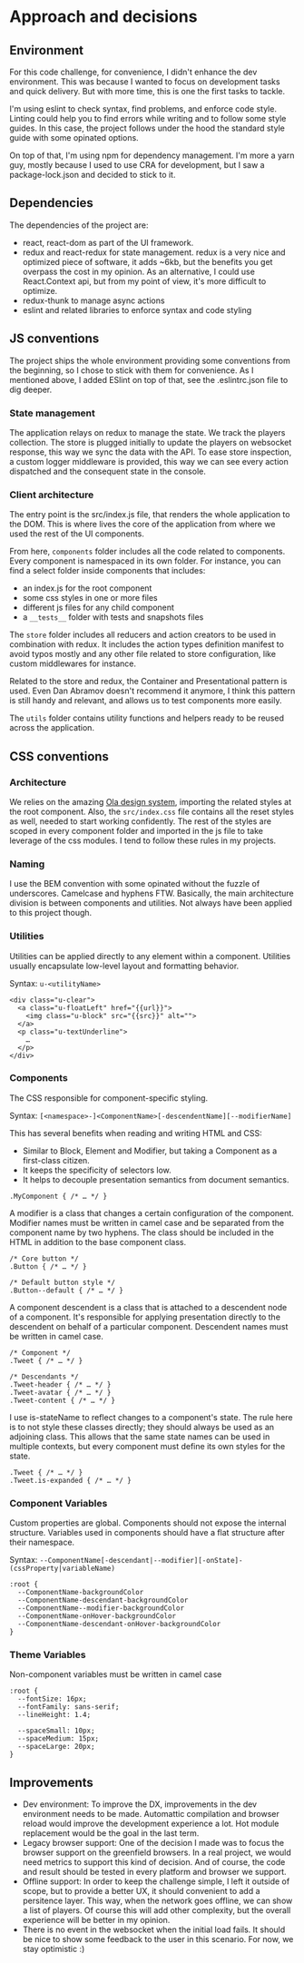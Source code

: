 # Approach and decisions

## Environment
For this code challenge, for convenience, I didn't enhance the dev environment. This was because I wanted to focus on development tasks and quick delivery. But with more time, this is one the first tasks to tackle.

I'm using eslint to check syntax, find problems, and enforce code style. Linting could help you to find errors while writing and to follow some style guides. In this case, the project follows under the hood the standard style guide with some opinated options.

On top of that, I'm using npm for dependency management. I'm more a yarn guy, mostly because I used to use CRA for development, but I saw a package-lock.json and decided to stick to it.

## Dependencies
The dependencies of the project are:

- react, react-dom as part of the UI framework.
- redux and react-redux for state management. redux is a very nice and optimized piece of software, it adds ~6kb, but the benefits you get overpass the cost in my opinion. As an alternative, I could use React.Context api, but from my point of view, it's more difficult to optimize.
- redux-thunk to manage async actions
- eslint and related libraries to enforce syntax and code styling

## JS conventions
The project ships the whole environment providing some conventions from the beginning, so I chose to stick with them for convenience. As I mentioned above, I added ESlint on top of that, see the .eslintrc.json file to dig deeper.

### State management
The application relays on redux to manage the state. We track the players collection. The store is plugged initially to update the players on websocket response, this way we sync the data with the API. To ease store inspection, a custom logger middleware is provided, this way we can see every action dispatched and the consequent state in the console.

### Client architecture
The entry point is the src/index.js file, that renders the whole application to the DOM. This is where lives the core of the application from where we used the rest of the UI components.

From here, `components` folder includes all the code related to components. Every component is namespaced in its own folder. For instance, you can find a select folder inside components that includes:

- an index.js for the root component
- some css styles in one or more files
- different js files for any child component
- a `__tests__` folder with tests and snapshots files

The `store` folder includes all reducers and action creators to be used in combination with redux. It includes the action types definition manifest to avoid typos mostly and any other file related to store configuration, like custom middlewares for instance.

Related to the store and redux, the Container and Presentational pattern is used. Even Dan Abramov doesn't recommend it anymore, I think this pattern is still handy and relevant, and allows us to test components more easily.

The `utils` folder contains utility functions and helpers ready to be reused across the application.

## CSS conventions

### Architecture

We relies on the amazing [Ola design system](https://github.com/marketgoo/Ola), importing the related styles at the root component. Also, the `src/index.css` file contains all the reset styles as well, needed to start working confidently. The rest of the styles are scoped in every component folder and imported in the js file to take leverage of the css modules. I tend to follow these rules in my projects.

### Naming

I use the BEM convention with some opinated without the fuzzle of underscores. Camelcase and hyphens FTW. Basically, the main architecture division is between components and utilities. Not always have been applied to this project though.

### Utilities

Utilities can be applied directly to any element within a component. Utilities usually encapsulate low-level layout and formatting behavior.

Syntax: `u-<utilityName>`

```
<div class="u-clear">
  <a class="u-floatLeft" href="{{url}}">
    <img class="u-block" src="{{src}}" alt="">
  </a>
  <p class="u-textUnderline">
    …
  </p>
</div>
```

### Components

The CSS responsible for component-specific styling.

Syntax: `[<namespace>-]<ComponentName>[-descendentName][--modifierName]`

This has several benefits when reading and writing HTML and CSS:

- Similar to Block, Element and Modifier, but taking a Component as a first-class citizen.
- It keeps the specificity of selectors low.
- It helps to decouple presentation semantics from document semantics.

```
.MyComponent { /* … */ }
```

A modifier is a class that changes a certain configuration of the component. Modifier names must be written in camel case and be separated from the component name by two hyphens. The class should be included in the HTML in addition to the base component class.

```
/* Core button */
.Button { /* … */ }

/* Default button style */
.Button--default { /* … */ }
```

A component descendent is a class that is attached to a descendent node of a component. It's responsible for applying presentation directly to the descendent on behalf of a particular component. Descendent names must be written in camel case.

```
/* Component */
.Tweet { /* … */ }

/* Descendants */
.Tweet-header { /* … */ }
.Tweet-avatar { /* … */ }
.Tweet-content { /* … */ }
```

I use is-stateName to reflect changes to a component's state. The rule here is to not style these classes directly; they should always be used as an adjoining class. This allows that the same state names can be used in multiple contexts, but every component must define its own styles for the state.

```
.Tweet { /* … */ }
.Tweet.is-expanded { /* … */ }
```

### Component Variables

Custom properties are global. Components should not expose the internal structure. Variables used in components should have a flat structure after their namespace.

Syntax: `--ComponentName[-descendant|--modifier][-onState]-(cssProperty|variableName)`

```
:root {
  --ComponentName-backgroundColor
  --ComponentName-descendant-backgroundColor
  --ComponentName--modifier-backgroundColor
  --ComponentName-onHover-backgroundColor
  --ComponentName-descendant-onHover-backgroundColor
}
```

### Theme Variables
Non-component variables must be written in camel case

```
:root {
  --fontSize: 16px;
  --fontFamily: sans-serif;
  --lineHeight: 1.4;

  --spaceSmall: 10px;
  --spaceMedium: 15px;
  --spaceLarge: 20px;
}
```

## Improvements
- Dev environment: To improve the DX, improvements in the dev environment needs to be made. Automattic compilation and browser reload would improve the development experience a lot. Hot module replacement would be the goal in the last term.
- Legacy browser support: One of the decision I made was to focus the browser support on the greenfield browsers. In a real project, we would need metrics to support this kind of decision. And of course, the code and result should be tested in every platform and browser we support.
- Offline support: In order to keep the challenge simple, I left it outside of scope, but to provide a better UX, it should convenient to add a persitence layer. This way, when the network goes offline, we can show a list of players. Of course this will add other complexity, but the overall experience will be better in my opinion.
- There is no event in the websocket when the initial load fails. It should be nice to show some feedback to the user in this scenario. For now, we stay optimistic :)
